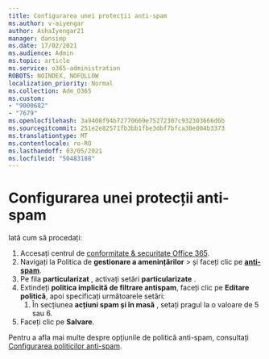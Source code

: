 ```yaml
---
title: Configurarea unei protecții anti-spam
ms.author: v-aiyengar
author: AshaIyengar21
manager: dansimp
ms.date: 17/02/2021
ms.audience: Admin
ms.topic: article
ms.service: o365-administration
ROBOTS: NOINDEX, NOFOLLOW
localization_priority: Normal
ms.collection: Adm_O365
ms.custom:
- "9000682"
- "7679"
ms.openlocfilehash: 3a9408f94b72770669e75272307c932303666d6b
ms.sourcegitcommit: 251e2e82571fb3bb1fbe3dbf7bfca30e004b3373
ms.translationtype: MT
ms.contentlocale: ro-RO
ms.lasthandoff: 03/05/2021
ms.locfileid: "50483188"
---
```

# <a name="set-up-an-anti-spam-protection"></a>Configurarea unei protecții anti-spam

Iată cum să procedați:

1. Accesați centrul de [conformitate & securitate Office 365](https://go.microsoft.com/fwlink/p/?linkid=2077143).
1. Navigați la Politica de **gestionare a amenințărilor**  >  și faceți clic pe **[anti-spam](https://go.microsoft.com/fwlink/p/?linkid=2077143)**.
1. Pe fila **particularizat** , activați setări **particularizate** .
1. Extindeți **politica implicită de filtrare antispam**, faceți clic pe **Editare politică**, apoi specificați următoarele setări:
    1. În secțiunea **acțiuni spam și în masă** , setați pragul la o valoare de 5 sau 6.
1. Faceți clic pe **Salvare**.

Pentru a afla mai multe despre opțiunile de politică anti-spam, consultați [Configurarea politicilor anti-spam](https://go.microsoft.com/fwlink/?linkid=2092051).
